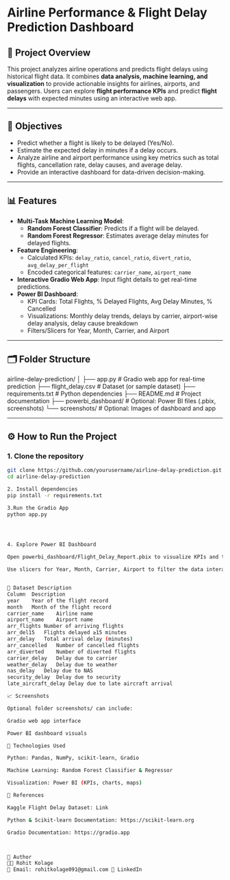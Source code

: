 # Airline Performance & Flight Delay Prediction Dashboard

## 🚀 Project Overview
This project analyzes airline operations and predicts flight delays using historical flight data. It combines **data analysis, machine learning, and visualization** to provide actionable insights for airlines, airports, and passengers. Users can explore **flight performance KPIs** and predict **flight delays** with expected minutes using an interactive web app.

---

## 🎯 Objectives
- Predict whether a flight is likely to be delayed (Yes/No).  
- Estimate the expected delay in minutes if a delay occurs.  
- Analyze airline and airport performance using key metrics such as total flights, cancellation rate, delay causes, and average delay.  
- Provide an interactive dashboard for data-driven decision-making.

---

## 📊 Features
- **Multi-Task Machine Learning Model**:
  - **Random Forest Classifier**: Predicts if a flight will be delayed.  
  - **Random Forest Regressor**: Estimates average delay minutes for delayed flights.  
- **Feature Engineering**:  
  - Calculated KPIs: `delay_ratio`, `cancel_ratio`, `divert_ratio`, `avg_delay_per_flight`  
  - Encoded categorical features: `carrier_name`, `airport_name`  
- **Interactive Gradio Web App**: Input flight details to get real-time predictions.  
- **Power BI Dashboard**:
  - KPI Cards: Total Flights, % Delayed Flights, Avg Delay Minutes, % Cancelled  
  - Visualizations: Monthly delay trends, delays by carrier, airport-wise delay analysis, delay cause breakdown  
  - Filters/Slicers for Year, Month, Carrier, and Airport

---

## 🗂️ Folder Structure


airline-delay-prediction/
│
├── app.py # Gradio web app for real-time prediction
├── flight_delay.csv # Dataset (or sample dataset)
├── requirements.txt # Python dependencies
├── README.md # Project documentation
├── powerbi_dashboard/ # Optional: Power BI files (.pbix, screenshots)
└── screenshots/ # Optional: Images of dashboard and app


---

## ⚙️ How to Run the Project

### 1. Clone the repository
```bash
git clone https://github.com/yourusername/airline-delay-prediction.git
cd airline-delay-prediction

2. Install dependencies
pip install -r requirements.txt

3.Run the Gradio App
python app.py




4. Explore Power BI Dashboard

Open powerbi_dashboard/Flight_Delay_Report.pbix to visualize KPIs and trends.

Use slicers for Year, Month, Carrier, Airport to filter the data interactively.


📌 Dataset Description
Column	Description
year	Year of the flight record
month	Month of the flight record
carrier_name	Airline name
airport_name	Airport name
arr_flights	Number of arriving flights
arr_del15	Flights delayed ≥15 minutes
arr_delay	Total arrival delay (minutes)
arr_cancelled	Number of cancelled flights
arr_diverted	Number of diverted flights
carrier_delay	Delay due to carrier
weather_delay	Delay due to weather
nas_delay	Delay due to NAS
security_delay	Delay due to security
late_aircraft_delay	Delay due to late aircraft arrival

📈 Screenshots

Optional folder screenshots/ can include:

Gradio web app interface

Power BI dashboard visuals

🔧 Technologies Used

Python: Pandas, NumPy, scikit-learn, Gradio

Machine Learning: Random Forest Classifier & Regressor

Visualization: Power BI (KPIs, charts, maps)

📄 References

Kaggle Flight Delay Dataset: Link

Python & Scikit-learn Documentation: https://scikit-learn.org

Gradio Documentation: https://gradio.app



👤 Author
👨‍💻 Rohit Kolage
📧 Email: rohitkolage091@gmail.com 🔗 LinkedIn

